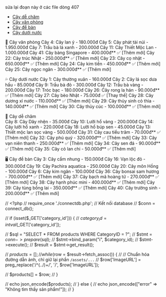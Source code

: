 sửa lại đoạn này ở các file dòng 407

<ul class="dropdown-menu">
                <li>
                  <a class="dropdown-item" href="./pages/phan-loai.html?category_id=1">Cây dễ chăm</a>
                </li>
                <li>
                  <a class="dropdown-item" href="./pages/phan-loai.html?category_id=2">Cây văn phòng</a>
                </li>
                <li>
                  <a class="dropdown-item" href="./pages/phan-loai.html?category_id=3">Cây để bàn</a>
                </li>
                <li>
                  <a class="dropdown-item" href="./pages/phan-loai.html?category_id=4">Cây dưới nước</a>
                </li>
              </ul>
<!-- Thông tin cây  -->

🌿 Cây văn phòng
Cây 4: Cây lan ý - 180.000đ
Cây 5: Cây phát tài núi - 1.950.000đ
Cây 7: Trầu bà lá xanh - 200.000đ
Cây 11: Cây Thiết Mộc Lan - 1.000.000đ
Cây 41: Cây bàng Singapore - 400.000đ** ✅ [Thêm mới]
Cây 22: Cây trúc Nhật - 250.000đ** ✅ [Thêm mới]
Cây 23: Cây cọ nhật - 650.000đ** ✅ [Thêm mới]
Cây 24: Cây kim tiền - 450.000đ** ✅ [Thêm mới]
Cây 25: Cây ngọc ngân - 300.000đ\*\* ✅ [Thêm mới]

💦 Cây dưới nước
Cây 1: Cây thường xuân - 160.000đ
Cây 2: Cây lá sọc dưa hấu - 85.000đ
Cây 9: Trầu bà đỏ - 300.000đ
Cây 12: Trầu bà vàng - 200.000đ
Cây 17: Tróc bạc - 180.000đ
Cây 26: Cây rong la hán - 90.000đ** ✅ [Thêm mới]
Cây 27: Cây bèo Nhật - 75.000đ ✅ [Thay thế]
Cây 28: Cây dương xỉ nước - 110.000đ** ✅ [Thêm mới]
Cây 29: Cây thủy sinh cỏ thìa - 140.000đ\*\* ✅ [Thêm mới]
Cây 30: Cây thủy cúc - 100.000đ\*\* ✅ [Thêm mới]

🌱 Cây dễ chăm  
Cây 8: Cây Dây nhện - 35.000đ
Cây 10: Lưỡi hổ vàng - 200.000đ
Cây 14: Cây lưỡi hổ xanh - 220.000đ
Cây 18: Lưỡi hổ búp sen - 45.000đ
Cây 13: Thiết mộc lan sọc vàng - 500.000đ
Cây 31: Cây cau tiểu trâm - 70.000đ** ✅ [Thêm mới]
Cây 32: Cây phú quý - 320.000đ** ✅ [Thêm mới]
Cây 33: Cây vạn niên thanh - 250.000đ** ✅ [Thêm mới]
Cây 34: Cây sen đá - 90.000đ** ✅ [Thêm mới]
Cây 35: Cây cỏ lan chi - 50.000đ\*\* ✅ [Thêm mới]

🖥 Cây để bàn
Cây 3: Cây cẩm nhung - 150.000đ
Cây 16: Vạn lộc đỏ - 300.000đ
Cây 19: Cây Pachira aquatica - 250.000đ
Cây 20: Cây môn Hồng - 100.000đ
Cây 6: Cây kim ngân - 100.000đ
Cây 36: Cây bonsai sam hương - 700.000đ** ✅ [Thêm mới]
Cây 37: Cây bạch mã hoàng tử - 270.000đ** ✅ [Thêm mới]
Cây 38: Cây hạnh phúc mini - 400.000đ** ✅ [Thêm mới]
Cây 39: Cây tùng bồng lai - 350.000đ** ✅ [Thêm mới]
Cây 40: Cây trường sinh - 200.000đ\*\* ✅ [Thêm mới]

// <?php
// require_once './connectdb.php'; // Kết nối database
// $conn = connect_db();

// if (isset($_GET['category_id'])) {
//     $category_id = intval($\_GET['category_id']);

// $sql = "SELECT * FROM products WHERE CategoryID = ?";
//     $stmt = $conn->prepare($sql);
// $stmt->bind_param("i", $category_id);
// $stmt->execute();
// $result = $stmt->get_result();

// $products = [];
//     while ($row = $result->fetch_assoc()) {
// // Chuẩn hóa đường dẫn ảnh, chỉ giữ lại phần `/assets/...`
// $row['ImageURL'] = preg_replace('/^(\.\.\/)+/', '/', $row['ImageURL']);

// $products[] = $row;
// }

// echo json_encode($products);
// } else {
// echo json_encode(["error" => "Không tìm thấy sản phẩm!"]);
// }
